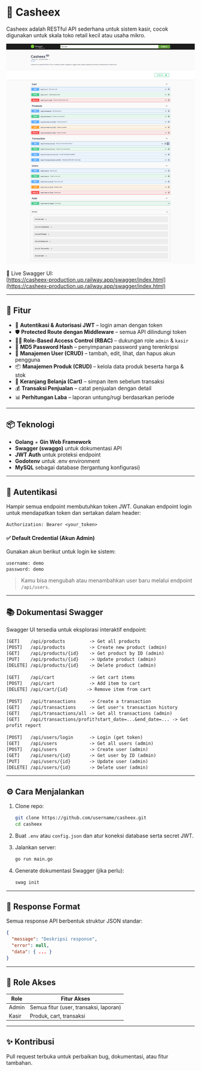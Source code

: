 
# 🧾 Casheex

Casheex adalah RESTful API sederhana untuk sistem kasir, cocok digunakan untuk skala toko retail kecil atau usaha mikro.

![Casheex](swagger_docs.png)

📍 Live Swagger UI:  
[https://casheex-production.up.railway.app/swagger/index.html](https://casheex-production.up.railway.app/swagger/index.html)

---

## 🚀 Fitur

- 🔐 **Autentikasi & Autorisasi JWT** – login aman dengan token
- 🛡️ **Protected Route dengan Middleware** – semua API dilindungi token
- 🧑‍⚖️ **Role-Based Access Control (RBAC)** – dukungan role `admin` & `kasir`
- 🔑 **MD5 Password Hash** – penyimpanan password yang terenkripsi
- 👥 **Manajemen User (CRUD)** – tambah, edit, lihat, dan hapus akun pengguna
- 📦 **Manajemen Produk (CRUD)** – kelola data produk beserta harga & stok
- 🛒 **Keranjang Belanja (Cart)** – simpan item sebelum transaksi
- 💰 **Transaksi Penjualan** – catat penjualan dengan detail
- 📊 **Perhitungan Laba** – laporan untung/rugi berdasarkan periode


---

## 📦 Teknologi

- **Golang** + **Gin Web Framework**
- **Swagger (swaggo)** untuk dokumentasi API
- **JWT Auth** untuk proteksi endpoint
- **Godotenv** untuk .env environment
- **MySQL** sebagai database (tergantung konfigurasi)

---

## 🔐 Autentikasi

Hampir semua endpoint membutuhkan token JWT. Gunakan endpoint login untuk mendapatkan token dan sertakan dalam header:

```
Authorization: Bearer <your_token>
```

#### ✅ Default Credential (Akun Admin)
Gunakan akun berikut untuk login ke sistem:

```
username: demo
password: demo
```

> Kamu bisa mengubah atau menambahkan user baru melalui endpoint `/api/users`.

---

## 📚 Dokumentasi Swagger

Swagger UI tersedia untuk eksplorasi interaktif endpoint:
```
[GET]    /api/products         -> Get all products
[POST]   /api/products         -> Create new product (admin) 
[GET]    /api/products/{id}    -> Get product by ID (admin) 
[PUT]    /api/products/{id}    -> Update product (admin) 
[DELETE] /api/products/{id}    -> Delete product (admin) 

[GET]    /api/cart             -> Get cart items  
[POST]   /api/cart             -> Add item to cart  
[DELETE] /api/cart/{id}       -> Remove item from cart  

[POST]   /api/transactions     -> Create a transaction  
[GET]    /api/transactions     -> Get user's transaction history  
[GET]    /api/transactions/all -> Get all transactions (admin)  
[GET]    /api/transactions/profit?start_date=...&end_date=... -> Get profit report  

[POST]   /api/users/login      -> Login (get token)  
[GET]    /api/users            -> Get all users (admin) 
[POST]   /api/users            -> Create user (admin) 
[GET]    /api/users/{id}       -> Get user by ID (admin) 
[PUT]    /api/users/{id}       -> Update user (admin) 
[DELETE] /api/users/{id}       -> Delete user (admin) 
```

---

## ⚙️ Cara Menjalankan

1. Clone repo:
   ```bash
   git clone https://github.com/username/casheex.git
   cd casheex
   ```

2. Buat `.env` atau `config.json` dan atur koneksi database serta secret JWT.

3. Jalankan server:
   ```bash
   go run main.go
   ```

4. Generate dokumentasi Swagger (jika perlu):
   ```bash
   swag init
   ```

---

## 🔄 Response Format

Semua response API berbentuk struktur JSON standar:

```json
{
  "message": "Deskripsi response",
  "error": null,
  "data": { ... }
}
```

---

## 👤 Role Akses

| Role      | Fitur Akses                            |
|-----------|----------------------------------------|
| Admin     | Semua fitur (user, transaksi, laporan) |
| Kasir     | Produk, cart, transaksi                |

---

## ✨ Kontribusi

Pull request terbuka untuk perbaikan bug, dokumentasi, atau fitur tambahan.

